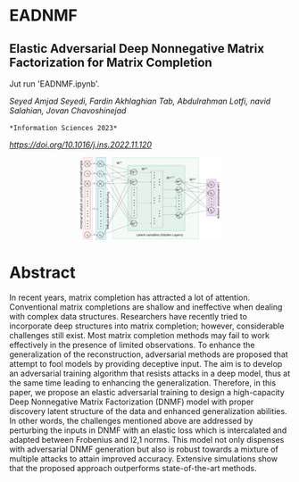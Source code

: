 # EADNMF
## Elastic Adversarial Deep Nonnegative Matrix Factorization for Matrix Completion
Jut run 'EADNMF.ipynb'.

  *Seyed Amjad Seyedi, Fardin Akhlaghian Tab, Abdulrahman Lotfi, navid Salahian, Jovan Chavoshinejad*
  
    *Information Sciences 2023*

  
  *https://doi.org/10.1016/j.ins.2022.11.120*

<p align=center><img src="fig.svg" width="50%" height="50%"></p>

  # Abstract

In recent years, matrix completion has attracted a lot of attention. Conventional matrix completions are shallow and ineffective when dealing with complex data structures. Researchers have recently tried to incorporate deep structures into matrix completion; however, considerable challenges still exist. Most matrix completion methods may fail to work effectively in the presence of limited observations. To enhance the generalization of the reconstruction, adversarial methods are proposed that attempt to fool models by providing deceptive input. The aim is to develop an adversarial training algorithm that resists attacks in a deep model, thus at the same time leading to enhancing the generalization. Therefore, in this paper, we propose an elastic adversarial training to design a high-capacity Deep Nonnegative Matrix Factorization (DNMF) model with proper discovery latent structure of the data and enhanced generalization abilities. In other words, the challenges mentioned above are addressed by perturbing the inputs in DNMF with an elastic loss which is intercalated and adapted between Frobenius and l2,1 norms. This model not only dispenses with adversarial DNMF generation but also is robust towards a mixture of multiple attacks to attain improved accuracy. Extensive simulations show that the proposed approach outperforms state-of-the-art methods.
